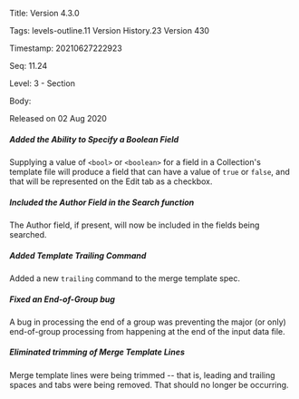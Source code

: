 Title:  Version 4.3.0

Tags:   levels-outline.11 Version History.23 Version 430

Timestamp: 20210627222923

Seq:    11.24

Level:  3 - Section

Body: 

Released on 02 Aug 2020
 
##### Added the Ability to Specify a Boolean Field

Supplying a value of `<bool>` or `<boolean>` for a field in a Collection's template file will produce a field that can have a value of `true` or `false`, and that will be represented on the Edit tab as a checkbox. 

 
##### Included the Author Field in the Search function

The Author field, if present, will now be included in the fields being searched. 

 
##### Added Template Trailing Command

Added a new `trailing` command to the merge template spec. 

 
##### Fixed an End-of-Group bug

A bug in processing the end of a group was preventing the major (or only) end-of-group processing from happening at the end of the input data file. 

 
##### Eliminated trimming of Merge Template Lines

Merge template lines were being trimmed -- that is, leading and trailing spaces and tabs were being removed. That should no longer be occurring.
